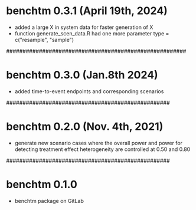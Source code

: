 # benchtm 0.3.1 (April 19th, 2024)

* added a large X in system data for faster generation of X
* function generate_scen_data.R had one more parameter type = c("resample", "sample")

#######################################################
# benchtm 0.3.0 (Jan.8th 2024)

* added time-to-event endpoints and corresponding scenarios

##################################################
# benchtm 0.2.0 (Nov. 4th, 2021)

* generate new scenario cases where the overall power and power for detecting treatment effect heterogeneity are controlled at 0.50 and 0.80

##################################################
# benchtm 0.1.0

* benchtm package on GitLab
